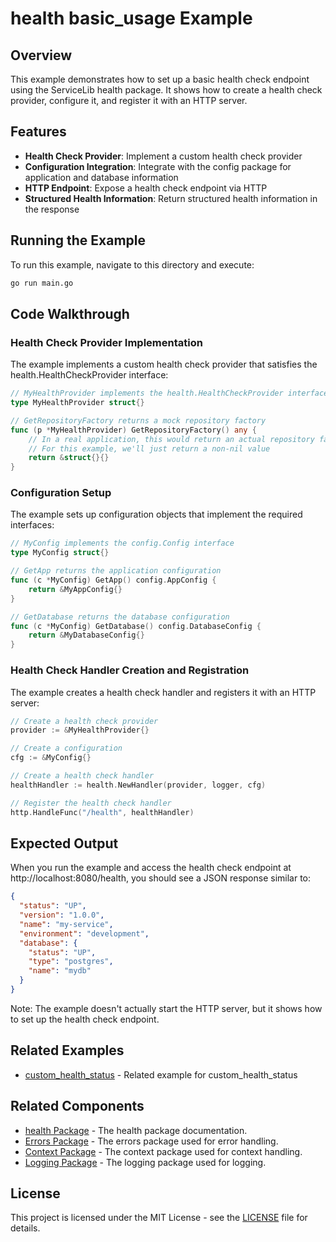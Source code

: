# health basic_usage Example

## Overview

This example demonstrates how to set up a basic health check endpoint using the ServiceLib health package. It shows how to create a health check provider, configure it, and register it with an HTTP server.

## Features

- **Health Check Provider**: Implement a custom health check provider
- **Configuration Integration**: Integrate with the config package for application and database information
- **HTTP Endpoint**: Expose a health check endpoint via HTTP
- **Structured Health Information**: Return structured health information in the response

## Running the Example

To run this example, navigate to this directory and execute:

```bash
go run main.go
```

## Code Walkthrough

### Health Check Provider Implementation

The example implements a custom health check provider that satisfies the health.HealthCheckProvider interface:

```go
// MyHealthProvider implements the health.HealthCheckProvider interface
type MyHealthProvider struct{}

// GetRepositoryFactory returns a mock repository factory
func (p *MyHealthProvider) GetRepositoryFactory() any {
    // In a real application, this would return an actual repository factory
    // For this example, we'll just return a non-nil value
    return &struct{}{}
}
```

### Configuration Setup

The example sets up configuration objects that implement the required interfaces:

```go
// MyConfig implements the config.Config interface
type MyConfig struct{}

// GetApp returns the application configuration
func (c *MyConfig) GetApp() config.AppConfig {
    return &MyAppConfig{}
}

// GetDatabase returns the database configuration
func (c *MyConfig) GetDatabase() config.DatabaseConfig {
    return &MyDatabaseConfig{}
}
```

### Health Check Handler Creation and Registration

The example creates a health check handler and registers it with an HTTP server:

```go
// Create a health check provider
provider := &MyHealthProvider{}

// Create a configuration
cfg := &MyConfig{}

// Create a health check handler
healthHandler := health.NewHandler(provider, logger, cfg)

// Register the health check handler
http.HandleFunc("/health", healthHandler)
```

## Expected Output

When you run the example and access the health check endpoint at http://localhost:8080/health, you should see a JSON response similar to:

```json
{
  "status": "UP",
  "version": "1.0.0",
  "name": "my-service",
  "environment": "development",
  "database": {
    "status": "UP",
    "type": "postgres",
    "name": "mydb"
  }
}
```

Note: The example doesn't actually start the HTTP server, but it shows how to set up the health check endpoint.

## Related Examples


- [custom_health_status](../custom_health_status/README.md) - Related example for custom_health_status

## Related Components

- [health Package](../../../health/README.md) - The health package documentation.
- [Errors Package](../../../errors/README.md) - The errors package used for error handling.
- [Context Package](../../../context/README.md) - The context package used for context handling.
- [Logging Package](../../../logging/README.md) - The logging package used for logging.

## License

This project is licensed under the MIT License - see the [LICENSE](../../../LICENSE) file for details.
